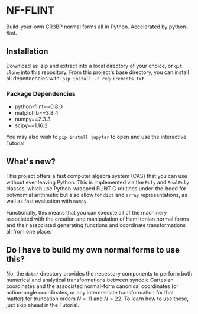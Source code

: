 # NF-FLINT
Build-your-own CR3BP normal forms all in Python. Accelerated by python-flint. 

## Installation
Download as .zip and extract into a local directory of your choice, or `git clone` into this repository. From this project's base directory, you can install all dependencies with:
`pip install -r requirements.txt`

### Package Dependencies
* python-flint==0.8.0
* matplotlib==3.8.4
* numpy==2.3.3
* scipy==1.16.2

You may also wish to `pip install jupyter` to open and use the interactive Tutorial. 

## What's new?
This project offers a fast computer algebra system (CAS) that you can use without ever leaving Python. This is implemented via the `Poly` and `RealPoly` classes, which use Python-wrapped FLINT C routines under-the-hood for polynomial arithmetic but also allow for `dict` and `array` representations, as well as fast evaluation with `numpy`.  

Functionally, this means that you can execute all of the machinery associated with the creation and manipulation of Hamiltonian normal forms and their associated generating functions and coordinate transformations all from one place. 

## Do I have to build my own normal forms to use this?
No, the `data/` directory provides the necessary components to perform both numerical and analytical transformations between synodic Cartesian coordinates and the associated normal-form canonical coordinates (or action-angle coordinates, or any intermediate transformation for that matter) for truncation orders $N=11$ and $N=22$. To learn how to use these, just skip ahead in the Tutorial. 